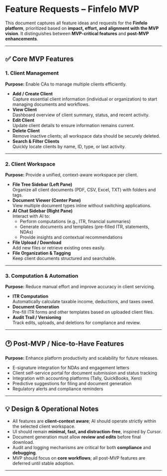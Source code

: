 # Feature Requests – Finfelo MVP

This document captures all feature ideas and requests for the **Finfelo platform**, prioritized based on **impact, effort, and alignment with the MVP vision**. It distinguishes between **MVP-critical features** and **post-MVP enhancements**.

---

## ✅ Core MVP Features

### 1. Client Management
**Purpose:** Enable CAs to manage multiple clients efficiently.

- **Add / Create Client**  
  Capture essential client information (individual or organization) to start managing documents and workflows.
- **View Client**  
  Dashboard overview of client summary, status, and recent activity.
- **Edit Client**  
  Update client details to ensure information remains current.
- **Delete Client**  
  Remove inactive clients; all workspace data should be securely deleted.
- **Search & Filter Clients**  
  Quickly locate clients by name, ID, type, or last activity.

---

### 2. Client Workspace
**Purpose:** Provide a unified, context-aware workspace per client.

- **File Tree Sidebar (Left Pane)**  
  Organize all client documents (PDF, CSV, Excel, TXT) with folders and tags.
- **Document Viewer (Center Pane)**  
  View multiple document types inline without switching applications.
- **AI Chat Sidebar (Right Pane)**  
  Interact with AI to:
  - Perform computations (e.g., ITR, financial summaries)  
  - Generate documents and templates (pre-filled ITR, statements, NDAs)  
  - Provide insights and contextual recommendations
- **File Upload / Download**  
  Add new files or retrieve existing ones easily.
- **File Organization & Tagging**  
  Keep client documents structured and searchable.

---

### 3. Computation & Automation
**Purpose:** Reduce manual effort and improve accuracy in client servicing.

- **ITR Computation**  
  Automatically calculate taxable income, deductions, and taxes owed.
- **Document Generation**  
  Pre-fill ITR forms and other templates based on uploaded client files.
- **Audit Trail / Versioning**  
  Track edits, uploads, and deletions for compliance and review.

---

## 🕐 Post-MVP / Nice-to-Have Features
**Purpose:** Enhance platform productivity and scalability for future releases.

- E-signature integration for NDAs and engagement letters  
- Client self-service portal for document submission and status tracking  
- Integration with accounting platforms (Tally, QuickBooks, Xero)  
- Predictive suggestions for filing and document generation  
- Regulatory alerts and compliance reminders

---

## 💡 Design & Operational Notes

- All features are **client-context aware**; AI should operate strictly within the selected client workspace.  
- UI should remain **minimal, fast, and distraction-free**, inspired by Cursor.  
- Document generation must allow **review and edits** before final download.  
- Audit and logging mechanisms are critical for both **compliance** and **debugging**.  
- MVP should focus on **core workflows**; all post-MVP features are deferred until stable adoption.

---

